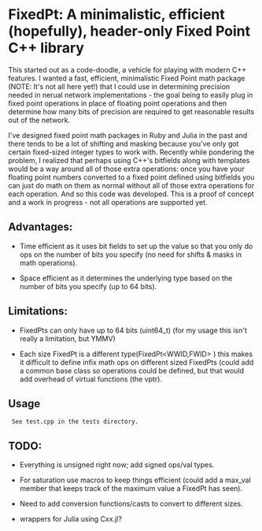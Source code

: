 # FixedPt: A minimalistic, efficient (hopefully), header-only Fixed Point C++ library

This started out as a code-doodle, a vehicle for playing with modern C++ features. 
I wanted a fast, efficient, minimalistic Fixed Point math package (NOTE: It's not
all here yet!) that I could use in determining precision needed in nerual network
implementations - the goal being to easily plug in fixed point operations in place
of floating point operations and then determine how many bits of precision are 
required to get reasonable results out of the network.

I've designed fixed point math packages in Ruby and Julia in the past and there tends 
to be a lot of shifting and masking because you've only got certain fixed-sized integer 
types to work with. Recently while pondering the problem, I realized that perhaps
using C++'s bitfields along with templates would be a way around all of those
extra operations: once you have your floating point numbers converted to a fixed point 
defined using bitfields you can just do math on them as normal without all of those
extra operations for each operation. And so this code was developed. This is a proof
of concept and a work in progress - not all operations are supported yet.


## Advantages: 

   * Time efficient as it uses bit fields to
     set up the value so that you only do ops on the number
     of bits you specify (no need for shifts & masks in math operations).

   * Space efficient as it determines the underlying type based on 
     the number of bits you specify (up to 64 bits).
  
## Limitations: 

   * FixedPts can only have up to 64 bits (uint64_t) (for my usage this isn't
     really a limitation, but YMMV)

   * Each size FixedPt is a different type(FixedPt<WWID,FWID> ) this makes it
     difficult to define infix math ops on different sized FixedPts (could
     add a common base class so operations could be defined, but that would
     add overhead of virtual functions (the vptr).
  
## Usage

     See test.cpp in the tests directory.
  
##  TODO: 

   * Everything is unsigned right now; add signed ops/val types.

   * For saturation use macros to keep things efficient (could add a max_val member 
     that keeps track of the maximum value a FixedPt has seen).

   * Need to add conversion functions/casts to convert to different sizes.

   * wrappers for Julia using Cxx.jl?

